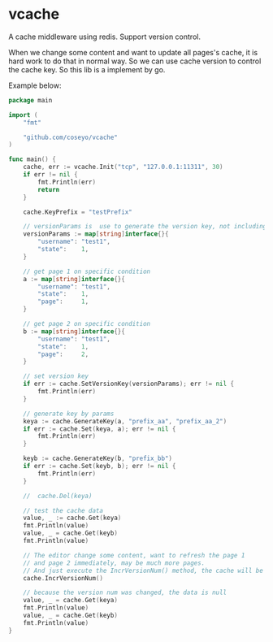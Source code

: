 # vcache
A cache middleware using redis. Support version control.

When we change some content and want to update all pages's cache, it is hard work to do that in normal way. So we can use cache version to control the cache key. So this lib is a implement by go.

Example below:
```go
package main

import (
	"fmt"

	"github.com/coseyo/vcache"
)

func main() {
	cache, err := vcache.Init("tcp", "127.0.0.1:11311", 30)
	if err != nil {
		fmt.Println(err)
		return
	}

	cache.KeyPrefix = "testPrefix"

	// versionParams is  use to generate the version key, not including the page param
	versionParams := map[string]interface{}{
		"username": "test1",
		"state":    1,
	}

	// get page 1 on specific condition
	a := map[string]interface{}{
		"username": "test1",
		"state":    1,
		"page":     1,
	}

	// get page 2 on specific condition
	b := map[string]interface{}{
		"username": "test1",
		"state":    1,
		"page":     2,
	}

	// set version key
	if err := cache.SetVersionKey(versionParams); err != nil {
		fmt.Println(err)
	}

	// generate key by params
	keya := cache.GenerateKey(a, "prefix_aa", "prefix_aa_2")
	if err := cache.Set(keya, a); err != nil {
		fmt.Println(err)
	}

	keyb := cache.GenerateKey(b, "prefix_bb")
	if err := cache.Set(keyb, b); err != nil {
		fmt.Println(err)
	}

	//	cache.Del(keya)

	// test the cache data
	value, _ := cache.Get(keya)
	fmt.Println(value)
	value, _ = cache.Get(keyb)
	fmt.Println(value)

	// The editor change some content, want to refresh the page 1
	// and page 2 immediately, may be much more pages.
	// And just execute the IncrVersionNum() method, the cache will be deprecated
	cache.IncrVersionNum()

	// because the version num was changed, the data is null
	value, _ = cache.Get(keya)
	fmt.Println(value)
	value, _ = cache.Get(keyb)
	fmt.Println(value)
}

```
